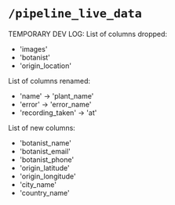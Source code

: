 # `/pipeline_live_data`

TEMPORARY DEV LOG:
List of columns dropped:
- 'images'
- 'botanist'
- 'origin_location'

List of columns renamed:
- 'name' -> 'plant_name'
- 'error' -> 'error_name'
- 'recording_taken' -> 'at'

List of new columns:
- 'botanist_name'
- 'botanist_email'
- 'botanist_phone'
- 'origin_latitude'
- 'origin_longitude'
- 'city_name'
- 'country_name'
